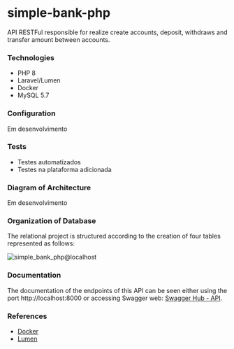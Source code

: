 # simple-bank-php
API RESTFul responsible for realize create accounts, deposit, withdraws and transfer amount between accounts. 

### Technologies

- PHP 8
- Laravel/Lumen
- Docker
- MySQL 5.7

### Configuration

Em desenvolvimento

### Tests

  * Testes automatizados
  * Testes na plataforma adicionada

### Diagram of Architecture

Em desenvolvimento

### Organization of Database

The relational project is structured according to the creation of four tables represented as follows:

![simple_bank_php@localhost](https://user-images.githubusercontent.com/26749585/159618055-82711913-4f06-41de-9b69-cf0991130175.png)

### Documentation

The documentation of the endpoints of this API can be seen either using the port http://localhost:8000 or accessing Swagger web:
[Swagger Hub - API](https://app.swaggerhub.com/apis-docs/carlos12antoni/SimpleBankPhp/1.0.0).

### References

- [Docker](https://docs.docker.com/)
- [Lumen](https://lumen.laravel.com/docs/9.x)
